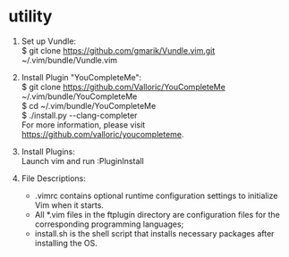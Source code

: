 # utility

1. Set up Vundle: </br>
$ git clone https://github.com/gmarik/Vundle.vim.git ~/.vim/bundle/Vundle.vim

2. Install Plugin "YouCompleteMe": </br>
$ git clone https://github.com/Valloric/YouCompleteMe ~/.vim/bundle/YouCompleteMe </br>
$ cd ~/.vim/bundle/YouCompleteMe </br>
$ ./install.py --clang-completer </br>
For more information, please visit https://github.com/valloric/youcompleteme.

3. Install Plugins: </br>
Launch vim and run :PluginInstall

4. File Descriptions: </br>
	- .vimrc contains optional runtime configuration settings to initialize Vim when it starts.
	- All \*.vim files in the ftplugin directory are configuration files for the corresponding programming languages; </br>
	- install.sh is the shell script that installs necessary packages after installing the OS.
